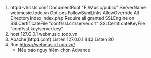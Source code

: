 1. httpd-vhosts.conf
    <!-- webmusic.todo.vn: Domain name
    DocumentRoot: nơi lưu trữ code để chạy Laravel -->
    <VirtualHost webmusic.todo.vn:443>
        DocumentRoot "F:/Music/public"
        ServerName  webmusic.todo.vn
        <Directory "F:/Music/public">
            Options FollowSymLinks
            AllowOverride All
            DirectoryIndex index.php
            Require all granted
        </Directory>
    SSLEngine on
        SSLCertificateFile "conf/ssl.crt/server.crt"
        SSLCertificateKeyFile "conf/ssl.key/server.key" 
    </VirtualHost>
2. host
    <!-- webmusic.todo.vn: Domain name -->
    127.0.0.1  webmusic.todo.vn
3. Apache(httpd.conf)
    Listen 127.0.0.1:443
    Listen 80
4. Run https://webmusic.todo.vn/
    - Nếu báo nguy hiểm chọn Advance    
